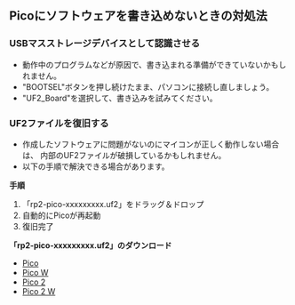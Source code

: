 ## Picoにソフトウェアを書き込めないときの対処法

### USBマスストレージデバイスとして認識させる
- 動作中のプログラムなどが原因で、書き込まれる準備ができていないかもしれません。
- "BOOTSEL"ボタンを押し続けたまま、パソコンに接続し直しましょう。
- "UF2_Board"を選択して、書き込みを試みてください。

### UF2ファイルを復旧する
- 作成したソフトウェアに問題がないのにマイコンが正しく動作しない場合は、
内部のUF2ファイルが破損しているかもしれません。
- 以下の手順で解決できる場合があります。

**手順**
1. 「rp2-pico-xxxxxxxxx.uf2」をドラッグ＆ドロップ
2. 自動的にPicoが再起動
3. 復旧完了

**「rp2-pico-xxxxxxxxx.uf2」のダウンロード**
- [Pico](https://micropython.org/download/rp2-pico/rp2-pico-latest.uf2)
- [Pico W](https://micropython.org/download/rp2-pico-w/rp2-pico-w-latest.uf2)
- [Pico 2](https://micropython.org/download/RPI_PICO2/RPI_PICO2-latest.uf2)
- [Pico 2 W](https://downloads.raspberrypi.com/micropython/mp_firmware_unofficial_latest.uf2)
